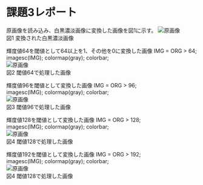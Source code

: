 # 課題3レポート
原画像を読み込み、白黒濃淡画像に変換した画像を図1に示す。
![原画像](https://github.com/r-takano/lecture_image_processing/blob/master/picture/kadai3/kadai3_1.png)  
図1 変換された白黒濃淡画像

輝度値64を閾値として64以上を1、その他を0に変換した画像
IMG = ORG > 64;  
imagesc(IMG); colormap(gray); colorbar;  
![原画像](https://github.com/r-takano/lecture_image_processing/blob/master/picture/kadai3/kadai3_2.png)  
図2 閾値64で処理した画像

輝度値96を閾値として変換した画像
IMG = ORG > 96;  
imagesc(IMG); colormap(gray); colorbar;  
![原画像](https://github.com/r-takano/lecture_image_processing/blob/master/picture/kadai3/kadai3_3.png)  
図3 閾値96で処理した画像

輝度値128を閾値として変換した画像
IMG = ORG > 128;  
imagesc(IMG); colormap(gray); colorbar;  
![原画像](https://github.com/r-takano/lecture_image_processing/blob/master/picture/kadai3/kadai3_4.png)  
図4 閾値128で処理した画像

輝度値192を閾値として変換した画像
IMG = ORG > 192;  
imagesc(IMG); colormap(gray); colorbar;  
![原画像](https://github.com/r-takano/lecture_image_processing/blob/master/picture/kadai3/kadai3_5.png)  
図4 閾値128で処理した画像
